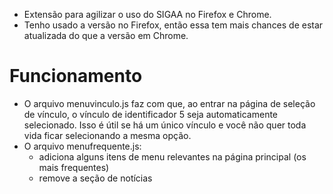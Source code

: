 - Extensão para agilizar o uso do SIGAA no Firefox e Chrome.
- Tenho usado a versão no Firefox, então essa tem mais chances de estar atualizada do que a versão em Chrome.

# Funcionamento

- O arquivo menuvinculo.js faz com que, ao entrar na página de seleção de vínculo, o vínculo de identificador 5 seja automaticamente selecionado. Isso é útil se há um único vínculo e você não quer toda vida ficar selecionando a mesma opção.
- O arquivo menufrequente.js:
	- adiciona alguns itens de menu relevantes na página principal (os mais frequentes)
	- remove a seção de notícias
